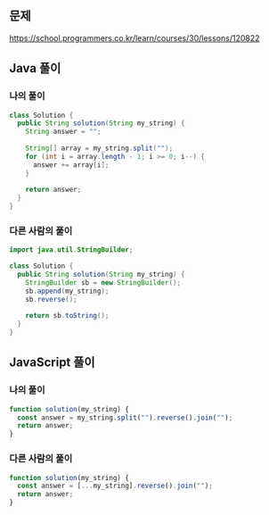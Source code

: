 ## 문제
https://school.programmers.co.kr/learn/courses/30/lessons/120822

## Java 풀이
### 나의 풀이
```java
class Solution {
  public String solution(String my_string) {
    String answer = "";
    
    String[] array = my_string.split("");
    for (int i = array.length - 1; i >= 0; i--) {
      answer += array[i];
    }
    
    return answer;
  }
}
```

### 다른 사람의 풀이
```java
import java.util.StringBuilder;

class Solution {
  public String solution(String my_string) {
    StringBuilder sb = new StringBuilder();
    sb.append(my_string);
    sb.reverse();
    
    return sb.toString();
  }
}
```

## JavaScript 풀이
### 나의 풀이
```javascript
function solution(my_string) {
  const answer = my_string.split("").reverse().join("");
  return answer;
}
```

### 다른 사람의 풀이
```javascript
function solution(my_string) {
  const answer = [...my_string].reverse().join("");
  return answer;
}
```
